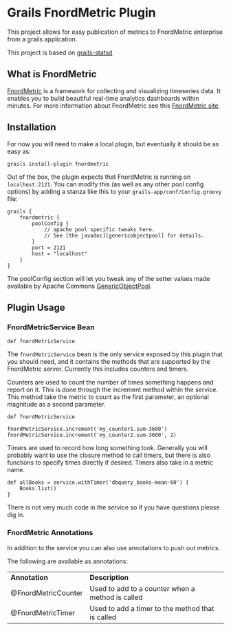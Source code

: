 Grails FnordMetric Plugin
=============

This project allows for easy publication of metrics to FnordMetric enterprise from a grails application.

This project is based on [grails-statsd][grails-statsd-repo]

What is FnordMetric
--------------
[FnordMetric][FnordMetric_repo] is a framework for collecting and visualizing timeseries data. It enables you to build beautiful real-time analytics dashboards within minutes. For more information about FnordMetric see this [FnordMetric site][FnordMetric_site].

Installation
------------

For now you will need to make a local plugin, but eventually it should be as easy as:

    grails install-plugin fnordmetric


Out of the box, the plugin expects that FnordMetric is running on `localhost:2121`.  You can modify this (as well as any other pool config options) by adding a stanza like this to your `grails-app/conf/Config.groovy` file:

    grails {
        fnordmetric {
            poolConfig {
                // apache pool specific tweaks here.
                // See [the javadoc][genericobjectpool] for details.
            }
            port = 2121
            host = "localhost"
        }
    }

The poolConfig section will let you tweak any of the setter values made available by Apache Commons [GenericObjectPool][genericobjectpool].

Plugin Usage
------------

### FnordMetricService Bean ###

    def fnordMetricService

The `fnordMetricService` bean is the only service exposed by this plugin that you should need, and it contains the methods that are supported by the FnordMetric server. Currently this includes counters and timers.

Counters are used to count the number of times something happens and report on it. This is done through the increment method within the service. This method take the metric to count as the first parameter, an optional magnitude as a second parameter.

    def fnordMetricService

    fnordMetricService.increment('my_counter1.sum-3600')
    fnordMetricService.increment('my_counter2.sum-3600', 2)

Timers are used to record how long something took. Generally you will probably want to use the closure method to call timers, but there is also functions to specify times directly if desired. Timers also take in a metric name.

    def allBooks = service.withTimer('dbquery_books-mean-60') {
        Books.list()
    }

There is not very much code in the service so if you have questions please dig in.

### FnordMetric Annotations ###

In addition to the service you can also use annotations to push out metrics.

The following are available as annotations:

<table width="100%">
    <tr><td><b>Annotation</b></td><td><b>Description</b></td></tr>
    <tr><td>@FnordMetricCounter</td><td>Used to add to a counter when a method is called</td></tr>
    <tr><td>@FnordMetricTimer</td><td>Used to add a timer to the method that is called</td></tr>
</table>

[grails-statsd-repo]: https://github.com/charliek/grails-statsd
[FnordMetric_repo]: https://github.com/paulasmuth/FnordMetric
[FnordMetric_site]: http://FnordMetric.io/
[genericobjectpool]:http://commons.apache.org/pool/apidocs/org/apache/commons/pool/impl/GenericObjectPool.html